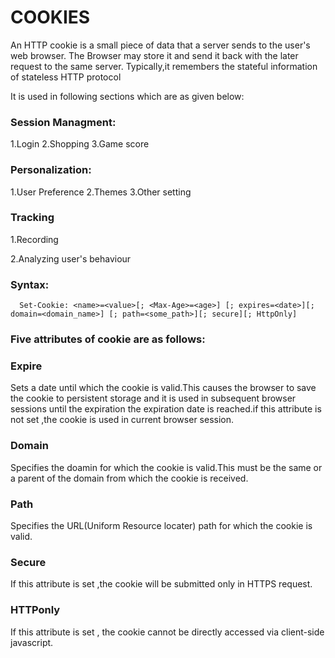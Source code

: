 COOKIES
===
An HTTP cookie is a small piece of data that a server sends to the user's web browser.
The Browser may store it and send it back with the later request to the same server.
Typically,it remembers the stateful information of stateless HTTP protocol

It is used in following sections which are as given below:
<h3>Session Managment:</h3>
1.Login
2.Shopping
3.Game score

<h3>Personalization:</h3>
1.User Preference
2.Themes
3.Other setting

<h3>Tracking</h3>
1.Recording

 2.Analyzing user's behaviour
 
<h3>Syntax:</h3>

      Set-Cookie: <name>=<value>[; <Max-Age>=<age>] [; expires=<date>][; domain=<domain_name>] [; path=<some_path>][; secure][; HttpOnly]

 <h3> Five attributes of cookie are as follows:</h3>
<h3>Expire</h3>
Sets a date until which the cookie is valid.This causes the browser to save the cookie to persistent storage and it is used in subsequent browser sessions until the expiration 
the expiration date is reached.if this attribute is not set ,the cookie is used in current browser session.

<h3>Domain</h3>
Specifies the doamin for which the cookie is valid.This must be the same or a parent of the domain from which the cookie is received.

<h3>Path</h3>
Specifies the URL(Uniform Resource locater) path for which the cookie is valid.

<h3>Secure</h3>
If this attribute is set ,the cookie will be submitted only in HTTPS request.

<h3>HTTPonly</h3>

If this attribute is set , the cookie cannot be directly accessed via client-side javascript.
